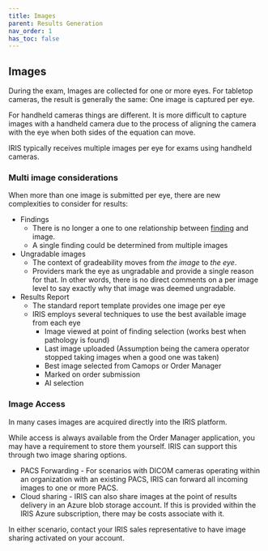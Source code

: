 ```yaml
---
title: Images
parent: Results Generation
nav_order: 1
has_toc: false
---
```


## Images

During the exam, Images are collected for one or more eyes.  For tabletop cameras, the result is generally the same: One image is captured per eye.

For handheld cameras things are different.  It is more difficult to capture images with a handheld camera due to the process of aligning the camera with the eye when both sides of the equation can move.  

IRIS typically receives multiple images per eye for exams using handheld cameras.

### Multi image considerations

When more than one image is submitted per eye, there are new complexities to consider for results:

- Findings 
  - There is no longer a one to one relationship between [finding](/integration/Results/Findings) and image.
  - A single finding could be determined from multiple images
- Ungradable images
  - The context of gradeability moves from *the image* to *the eye*.
  - Providers mark the eye as ungradable and provide a single reason for that.  In other words, there is no direct comments on a per image level to say exactly why that image was deemed ungradable.
- Results Report 
  - The standard report template provides one image per eye
  - IRIS employs several techniques to use the best available image from each eye
    - Image viewed at point of finding selection (works best when pathology is found)
    - Last image uploaded (Assumption being the camera operator stopped taking images when a good one was taken)
    - Best image selected from Camops or Order Manager
    - Marked on order submission 
    - AI selection
   
### Image Access

In many cases images are acquired directly into the IRIS platform.  

While access is always available from the Order Manager application, you may have a requirement to store them yourself.  IRIS can support this through two image sharing options. 

- PACS Forwarding - For scenarios with DICOM cameras operating within an organization with an existing PACS, IRIS can forward all incoming images to one or more PACS.
- Cloud sharing - IRIS can also share images at the point of results delivery in an Azure blob storage account.  If this is provided within the IRIS Azure subscription, there may be costs associate with it. 

In either scenario, contact your IRIS sales representative to have image sharing activated on your account.



